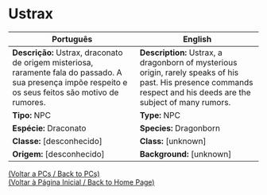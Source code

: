 # Ustrax

| Português | English |
|-----------|---------|
| **Descrição:** Ustrax, draconato de origem misteriosa, raramente fala do passado. A sua presença impõe respeito e os seus feitos são motivo de rumores. | **Description:** Ustrax, a dragonborn of mysterious origin, rarely speaks of his past. His presence commands respect and his deeds are the subject of many rumors. |
| **Tipo:** NPC | **Type:** NPC |
| **Espécie:** Draconato | **Species:** Dragonborn |
| **Classe:** [desconhecido] | **Class:** [unknown] |
| **Origem:** [desconhecido] | **Background:** [unknown] |

[(Voltar a PCs / Back to PCs)](pcs.md)  
[(Voltar à Página Inicial / Back to Home Page)](../../home.md)







